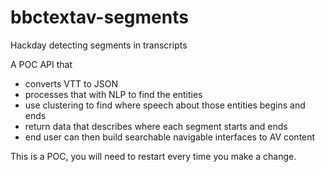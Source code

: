 # bbctextav-segments
Hackday detecting segments in transcripts

A POC API that

* converts VTT to JSON
* processes that with NLP to find the entities
* use clustering to find where speech about those entities begins and ends
* return data that describes where each segment starts and ends
* end user can then build searchable navigable interfaces to AV content

This is a POC, you will need to restart every time you make a change.
